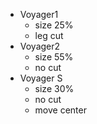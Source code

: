 
- Voyager1
	- size 25%
	- leg cut
- Voyager2
	- size 55%
	- no cut
- Voyager S
	- size 30%
	- no cut 
	- move center